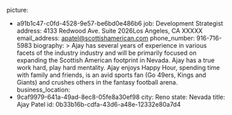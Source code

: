 picture:
  - a91b1c47-c0fd-4528-9e57-be6bd0e486b6
job: Development Strategist
address: 4133 Redwood Ave. Suite 2026Los Angeles, CA XXXXX
email_address: apatel@scottishamerican.com
phone_number: 916-716-5983
biography: >
  Ajay has several years of experience in various facets of the industry industry and will be
  primarily focused on expanding the Scottish American footprint in Nevada. Ajay has a true work hard,
  play hard mentality. Ajay enjoys Happy Hour, spending time with family and friends, is an avid
  sports fan (Go 49ers, Kings and Giants) and crushes others in the fantasy football arena.
business_location:
  - 9caf9979-641a-49ad-8ec8-05fe8a30ef98
city: Reno
state: Nevada
title: Ajay Patel
id: 0b33b16b-cdfa-43d6-a48e-12332e80a7d4
